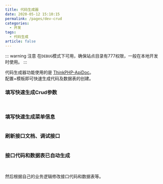 ```yaml
---
title: 代码生成器
date: 2020-05-12 15:10:15
permalink: /pages/dev-crud
categories: 
  - 开发
tags: 
  - 代码生成
article: false
---
```


::: warning 注意
在`DEBUG`模式下可用，确保站点目录有777权限，一般在本地开发时使用。
:::

代码生成器功能使用的是 [ThinkPHP-ApiDoc](https://gitee.com/hg-code/thinkphp-apidoc)。  
配置+模板即可快速生成代码及数据表的创建。

### 填写快速生成Crud参数
<img :src="$withBase('/img/dev/fastcrud1.png')" alt="">
<img :src="$withBase('/img/dev/fastcrud2.png')" alt="">

### 填写快速生成菜单信息
<img :src="$withBase('/img/dev/fastcrud3.png')" alt="">

### 刷新接口文档、调试接口
<img :src="$withBase('/img/dev/fastcrud4.png')" alt="">

### 接口代码和数据表已自动生成
<img :src="$withBase('/img/dev/fastcrud5.png')" alt="">
<img :src="$withBase('/img/dev/fastcrud6.png')" alt="">

然后根据自己的业务逻辑修改接口代码和数据表等。
